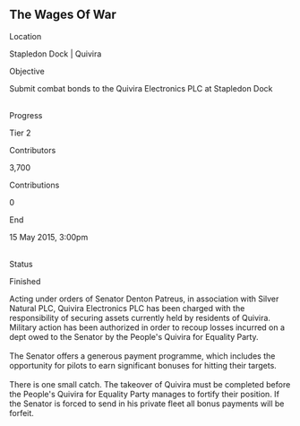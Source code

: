 ## The Wages Of War

Location

Stapledon Dock \| Quivira

Objective

Submit combat bonds to the Quivira Electronics PLC at Stapledon Dock

\
Progress

Tier 2

Contributors

3,700

Contributions

0

End

15 May 2015, 3:00pm

\
Status

Finished

Acting under orders of Senator Denton Patreus, in association with
Silver Natural PLC, Quivira Electronics PLC has been charged with the
responsibility of securing assets currently held by residents of
Quivira. Military action has been authorized in order to recoup losses
incurred on a dept owed to the Senator by the People\'s Quivira for
Equality Party.\
\
The Senator offers a generous payment programme, which includes the
opportunity for pilots to earn significant bonuses for hitting their
targets.\
\
There is one small catch. The takeover of Quivira must be completed
before the People\'s Quivira for Equality Party manages to fortify their
position. If the Senator is forced to send in his private fleet all
bonus payments will be forfeit.
